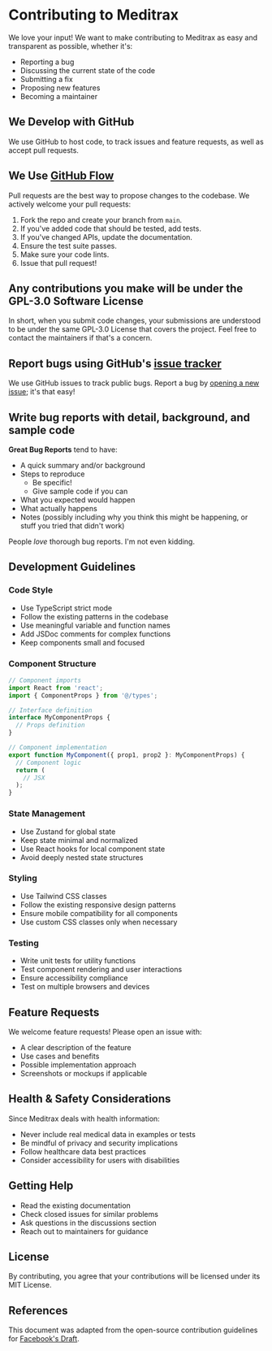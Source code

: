 # Contributing to Meditrax

We love your input! We want to make contributing to Meditrax as easy and transparent as possible, whether it's:

- Reporting a bug
- Discussing the current state of the code
- Submitting a fix
- Proposing new features
- Becoming a maintainer

## We Develop with GitHub

We use GitHub to host code, to track issues and feature requests, as well as accept pull requests.

## We Use [GitHub Flow](https://guides.github.com/introduction/flow/index.html)

Pull requests are the best way to propose changes to the codebase. We actively welcome your pull requests:

1. Fork the repo and create your branch from `main`.
2. If you've added code that should be tested, add tests.
3. If you've changed APIs, update the documentation.
4. Ensure the test suite passes.
5. Make sure your code lints.
6. Issue that pull request!

## Any contributions you make will be under the GPL-3.0 Software License

In short, when you submit code changes, your submissions are understood to be under the same GPL-3.0 License that covers the project. Feel free to contact the maintainers if that's a concern.

## Report bugs using GitHub's [issue tracker](https://github.com/your-username/Meditrax/issues)

We use GitHub issues to track public bugs. Report a bug by [opening a new issue](https://github.com/your-username/Meditrax/issues/new); it's that easy!

## Write bug reports with detail, background, and sample code

**Great Bug Reports** tend to have:

- A quick summary and/or background
- Steps to reproduce
  - Be specific!
  - Give sample code if you can
- What you expected would happen
- What actually happens
- Notes (possibly including why you think this might be happening, or stuff you tried that didn't work)

People *love* thorough bug reports. I'm not even kidding.

## Development Guidelines

### Code Style

* Use TypeScript strict mode
* Follow the existing patterns in the codebase
* Use meaningful variable and function names
* Add JSDoc comments for complex functions
* Keep components small and focused

### Component Structure

```typescript
// Component imports
import React from 'react';
import { ComponentProps } from '@/types';

// Interface definition
interface MyComponentProps {
  // Props definition
}

// Component implementation
export function MyComponent({ prop1, prop2 }: MyComponentProps) {
  // Component logic
  return (
    // JSX
  );
}
```

### State Management

* Use Zustand for global state
* Keep state minimal and normalized
* Use React hooks for local component state
* Avoid deeply nested state structures

### Styling

* Use Tailwind CSS classes
* Follow the existing responsive design patterns
* Ensure mobile compatibility for all components
* Use custom CSS classes only when necessary

### Testing

* Write unit tests for utility functions
* Test component rendering and user interactions
* Ensure accessibility compliance
* Test on multiple browsers and devices

## Feature Requests

We welcome feature requests! Please open an issue with:

- A clear description of the feature
- Use cases and benefits
- Possible implementation approach
- Screenshots or mockups if applicable

## Health & Safety Considerations

Since Meditrax deals with health information:

- Never include real medical data in examples or tests
- Be mindful of privacy and security implications
- Follow healthcare data best practices
- Consider accessibility for users with disabilities

## Getting Help

- Read the existing documentation
- Check closed issues for similar problems
- Ask questions in the discussions section
- Reach out to maintainers for guidance

## License

By contributing, you agree that your contributions will be licensed under its MIT License.

## References

This document was adapted from the open-source contribution guidelines for [Facebook's Draft](https://github.com/facebook/draft-js/blob/master/CONTRIBUTING.md).
